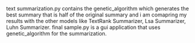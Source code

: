 text summarization.py contains the genetic_algorithm which generates the best summary that is half of the original summary and i am comapring my results with the other models like TextRank Summarizer, Lsa Summarizer, Luhn Summarizer.
final sample.py is a gui application that uses genetic_algorithm for the summarization.
